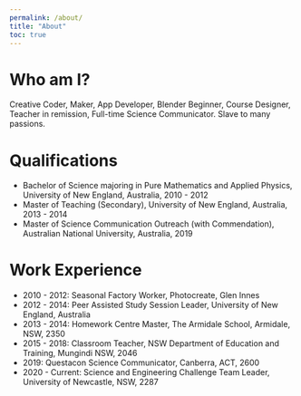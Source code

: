 ```yaml
---
permalink: /about/
title: "About"
toc: true
---
```


# Who am I?
Creative Coder, Maker, App Developer, Blender Beginner, Course Designer, Teacher in remission, Full-time Science Communicator. Slave to many passions.

# Qualifications
 - Bachelor of Science majoring in Pure Mathematics and Applied Physics, University of New England, Australia, 2010 - 2012
 - Master of Teaching (Secondary), University of New England, Australia, 2013 - 2014
 - Master of Science Communication Outreach (with Commendation), Australian National University, Australia, 2019

# Work Experience
 - 2010 - 2012: Seasonal Factory Worker, Photocreate, Glen Innes
 - 2012 - 2014: Peer Assisted Study Session Leader, University of New England, Australia
 - 2013 - 2014: Homework Centre Master, The Armidale School, Armidale, NSW, 2350
 - 2015 - 2018: Classroom Teacher, NSW Department of Education and Training, Mungindi NSW, 2046
 - 2019: Questacon Science Communicator, Canberra, ACT, 2600
 - 2020 - Current: Science and Engineering Challenge Team Leader, University of Newcastle, NSW, 2287
